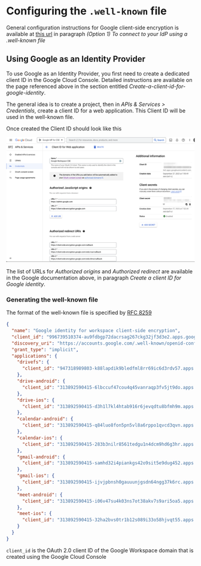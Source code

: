 # Configuring the `.well-known` file

General configuration instructions for Google client-side encryption is available at [this url](https://support.google.com/a/answer/10743588) in paragraph _(Option 1) To connect to your IdP using a .well-known file_

## Using Google as an Identity Provider

To use Google as an Identity Provider, you first need to create a dedicated client ID in the Google Cloud Console. Detailed instructions are available on the page referenced above in the section entitled _Create-a-client-id-for-google-identity_.

The general idea is to create a project, then in _APIs & Services > Credentials_, create a client ID for a web application. This Client ID will be used in the well-known file.

Once created the Client ID should look like this

![Create Client ID](./images/oauth-client-id-created-in-the-console.png)

The list of URLs for _Authorized origins_ and _Authorized redirect_ are available in the Google documentation above, in paragraph _Create a client ID for Google identity_.

### Generating the well-known file

The format of the well-known file is specified by [RFC 8259](https://tools.ietf.org/html/rfc8259)

```json
{
  "name": "Google identity for workspace client-side encryption",
  "client_id": "996739510374-au9fdbgp72dacrsag267ckg32jf3d3e2.apps.googleusercontent.com",
  "discovery_uri": "https://accounts.google.com/.well-known/openid-configuration",
  "grant_type": "implicit",
  "applications": {
    "drivefs": {
      "client_id": "947318989803-k88lapdik9bledfml8rr69ic6d3rdv57.apps.googleusercontent.com"
    },
    "drive-android": {
      "client_id": "313892590415-6lbccuf47cou4q45vanraqp3fv5jt9do.apps.googleusercontent.com"
    },
    "drive-ios": {
      "client_id": "313892590415-d3h1l7kl4htab916r6jevqdtu8bfmh9m.apps.googleusercontent.com"
    },
    "calendar-android": {
      "client_id": "313892590415-q84luo8fon5pn5vl8a6rppo1qvcd3qvn.apps.googleusercontent.com"
    },
    "calendar-ios": {
      "client_id": "313892590415-283b3nilr8561tedgu1n4dcm9hd6g3hr.apps.googleusercontent.com"
    },
    "gmail-android": {
      "client_id": "313892590415-samhd32i4piankgs42o9sit5e9dug452.apps.googleusercontent.com"
    },
    "gmail-ios": {
      "client_id": "313892590415-ijvjpbnsh0gauuunjgsdn64ngg37k6rc.apps.googleusercontent.com"
    },
    "meet-android": {
      "client_id": "313892590415-i06v47su4k03ns7ot38akv7s9ari5oa5.apps.googleusercontent.com"
    },
    "meet-ios": {
      "client_id": "313892590415-32ha2bvs0tr1b12s089i33o58hjvqt55.apps.googleusercontent.com"
    }
  }
}
```

`client_id` is the OAuth 2.0 client ID of the Google Workspace domain that is created using the Google Cloud Console
